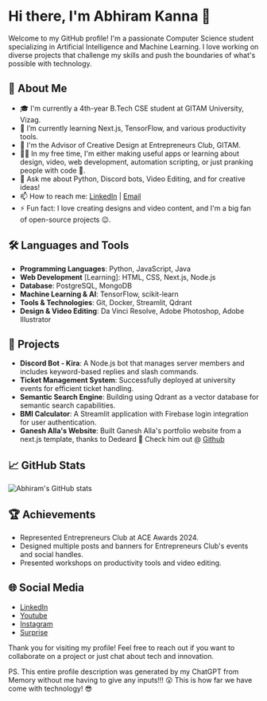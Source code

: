 # Hi there, I'm Abhiram Kanna 👋

Welcome to my GitHub profile! I'm a passionate Computer Science student specializing in Artificial Intelligence and Machine Learning. I love working on diverse projects that challenge my skills and push the boundaries of what's possible with technology.

## 🚀 About Me
- 🎓 I'm currently a 4th-year B.Tech CSE student at GITAM University, Vizag.
- 🌱 I’m currently learning Next.js, TensorFlow, and various productivity tools.
- 💼 I'm the Advisor of Creative Design at Entrepreneurs Club, GITAM.
- 👨‍💻 In my free time, I'm either making useful apps or learning about design, video, web development, automation scripting, or just pranking people with code 🤣.
- 💬 Ask me about Python, Discord bots, Video Editing, and for creative ideas!
- 📫 How to reach me: [LinkedIn](https://www.linkedin.com/in/abhiramkanna) | [Email](mailto:abhiramkanna@outlook.com)
- ⚡ Fun fact: I love creating designs and video content, and I'm a big fan of open-source projects 😉.

## 🛠️ Languages and Tools
- **Programming Languages**: Python, JavaScript, Java
- **Web Development** [Learning]: HTML, CSS, Next.js, Node.js
- **Database**: PostgreSQL, MongoDB
- **Machine Learning & AI**: TensorFlow, scikit-learn
- **Tools & Technologies**: Git, Docker, Streamlit, Qdrant
- **Design & Video Editing**: Da Vinci Resolve, Adobe Photoshop, Adobe Illustrator

## 💼 Projects
- **Discord Bot - Kira**: A Node.js bot that manages server members and includes keyword-based replies and slash commands.
- **Ticket Management System**: Successfully deployed at university events for efficient ticket handling.
- **Semantic Search Engine**: Building using Qdrant as a vector database for semantic search capabilities.
- **BMI Calculator**: A Streamlit application with Firebase login integration for user authentication.
- **Ganesh Alla's Website**: Built Ganesh Alla's portfolio website from a next.js template, thanks to Dedeard 🫰 Check him out @ [Github](https://github.com/dedeard)

## 📈 GitHub Stats
![Abhiram's GitHub stats](https://github-readme-stats.vercel.app/api?username=aksisonline&show_icons=true&theme=radical)

## 🏆 Achievements
- Represented Entrepreneurs Club at ACE Awards 2024.
- Designed multiple posts and banners for Entrepreneurs Club's events and social handles.
- Presented workshops on productivity tools and video editing.

## 🌐 Social Media
- [LinkedIn](https://www.linkedin.com/in/abhiramkanna)
- [Youtube](https://youtube.com/aksisonline)
- [Instagram](https://instagram.com/aksisonline)
- [Surprise](https://www.youtube.com/watch?v=dQw4w9WgXcQ)

Thank you for visiting my profile! Feel free to reach out if you want to collaborate on a project or just chat about tech and innovation.

PS. This entire profile description was generated by my ChatGPT from Memory without me having to give any inputs!!! 😮
    This is how far we have come with technology! 😎
